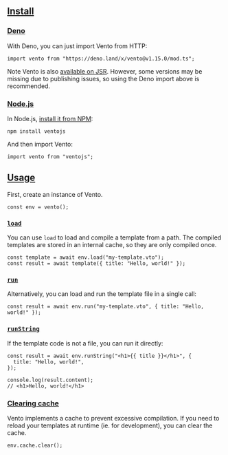 ## [Install](#install)



### [Deno](#deno)


With Deno, you can just import Vento from HTTP:
```
import vento from "https://deno.land/x/vento@v1.15.0/mod.ts";
```

Note
Vento is also [available on JSR](https://jsr.io/@vento/vento). However, some versions may be missing due to publishing issues, so using the Deno import above is recommended.


### [Node.js](#node.js)


In Node.js, [install it from NPM](https://www.npmjs.com/package/ventojs):
```
npm install ventojs
```
And then import Vento:
```
import vento from "ventojs";
```


## [Usage](#usage)


First, create an instance of Vento.
```
const env = vento();
```


### [`load`](#load)


You can use `load` to load and compile a template from a path. The compiled templates are stored in an internal cache, so they are only compiled once.
```
const template = await env.load("my-template.vto");
const result = await template({ title: "Hello, world!" });
```


### [`run`](#run)


Alternatively, you can load and run the template file in a single call:
```
const result = await env.run("my-template.vto", { title: "Hello, world!" });
```


### [`runString`](#runstring)


If the template code is not a file, you can run it directly:
```
const result = await env.runString("<h1>{{ title }}</h1>", {
  title: "Hello, world!",
});

console.log(result.content);
// <h1>Hello, world!</h1>
```


### [Clearing cache](#clearing-cache)


Vento implements a cache to prevent excessive compilation. If you need to reload your templates at runtime (ie. for development), you can clear the cache.
```
env.cache.clear();
```